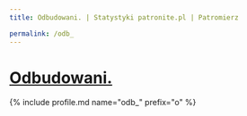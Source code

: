```yaml
---
title: Odbudowani. | Statystyki patronite.pl | Patromierz

permalink: /odb_
---
```


# [Odbudowani.](https://patronite.pl/odb_)

{% include profile.md name="odb_" prefix="o" %}
